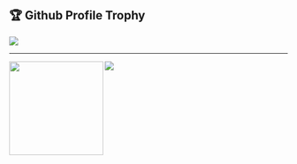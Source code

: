 <h2 style="algin=center">🏆 Github Profile Trophy</h2>
<img src="https://github-profile-trophy.vercel.app/?username=bufsnake&column=7"/>

---

<div>
  <img height="170" align="left" src="https://github-readme-stats.vercel.app/api?username=bufsnake&count_private=true&include_all_commits=true" />
  <img src="https://github-readme-stats.vercel.app/api/top-langs/?username=bufsnake&layout=compact" />
</div>
